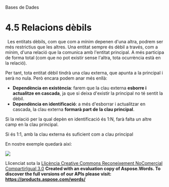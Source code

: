 Bases de Dades


# <a name="main"></a>**4.5 Relacions dèbils**

` `Les entitats dèbils, com que com a mínim depenen d'una altra, podrem ser més restrictius que les altres. Una entitat sempre és dèbil a través, com a mínim, d'una relació que la comunica amb l'entitat principal. A més participa de forma total (com que no pot existir sense l'altra, tota ocurrència està en la relació).

Per tant, tota entitat dèbil tindrà una clau externa, que apunta a la principal i serà no nula. Però encara podem anar més enllà:

- **Dependència en existència**: farem que la clau externa **esborre i actualitze en cascada**, ja que si deixa d'existir la principal no té sentit la dèbil.
- **Dependència en identificació**: a més d'esborrar i actualitzar en cascada, la clau externa **formarà part de la clau principal**.

Si la relació per la qual depèn en identificació és 1:N, farà falta un altre camp en la clau principal.

Si és 1:1, amb la clau externa és suficient com a clau principal

En nostre exemple quedarà així:

![](45_entitats_dbils.002.png)


Llicenciat sota la [Llicència Creative Commons Reconeixement NoComercial CompartirIgual 3.0](http://creativecommons.org/licenses/by-nc-sa/3.0/)
**Created with an evaluation copy of Aspose.Words. To discover the full versions of our APIs please visit: https://products.aspose.com/words/**
